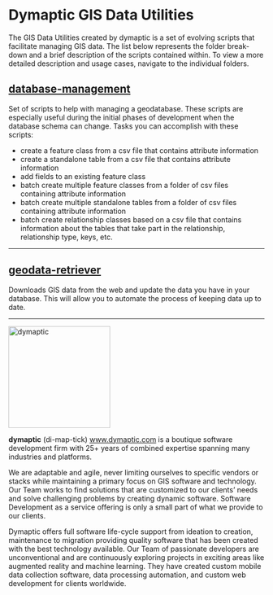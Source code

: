 # Dymaptic GIS Data Utilities
The GIS Data Utilities created by dymaptic is a set of evolving scripts that facilitate managing GIS data. The list below represents the folder break-down and a brief description of the scripts contained within. To view a more detailed description and usage cases, navigate to the individual folders. 

## [database-management](database-management/README.md)

Set of scripts to help with managing a geodatabase. These scripts are especially useful during the initial phases of development when the database schema can change. Tasks you can accomplish with these scripts:
- create a feature class from a csv file that contains attribute information
- create a standalone table from a csv file that contains attribute information
- add fields to an existing feature class
- batch create multiple feature classes from a folder of csv files containing attribute information
- batch create multiple standalone tables from a folder of csv files containing attribute information
- batch create relationship classes based on a csv file that contains information about the tables that take part in the relationship, relationship type, keys, etc. 


*** 

## [geodata-retriever](geodata-retriever/README.md)
Downloads GIS data from the web and update the data you have in your database.  This will allow you to automate the process of keeping data up to date.

*** 

<img src="https://user-images.githubusercontent.com/20545379/116154002-c172a080-a6ad-11eb-9658-dfc95e6fb0c4.png" alt="dymaptic" width="200"/>



**dymaptic** (di-map-tick) www.dymaptic.com is a boutique software development firm with 25+ years  of combined expertise spanning many industries and platforms.

We are adaptable and agile, never limiting ourselves to specific vendors or stacks while maintaining a primary focus on GIS software and technology. Our Team works to find solutions that are customized to our clients’ needs and solve challenging problems by creating dynamic software. Software Development as a service offering is only a small part of what we provide to our clients.

Dymaptic offers full software life-cycle support from ideation to creation, maintenance to migration providing quality software that has been created with the best technology available. Our Team of passionate developers are unconventional and are continuously exploring projects in exciting areas like augmented reality and machine learning. They have created custom mobile data collection software, data processing automation, and custom web development for clients worldwide.

